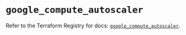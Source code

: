 # `google_compute_autoscaler`

Refer to the Terraform Registry for docs: [`google_compute_autoscaler`](https://registry.terraform.io/providers/hashicorp/google/6.38.0/docs/resources/compute_autoscaler).

